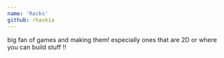 ```yaml
---
name: 'Racks'
github: rhaskia
---
```

big fan of games and making them! especially ones that are 2D or where you can build stuff ‼️
